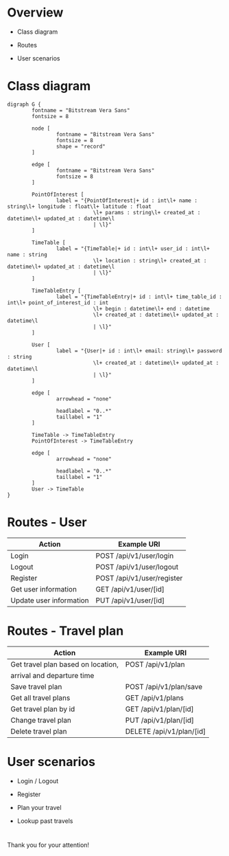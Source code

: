# Overview

- Class diagram

- Routes

- User scenarios

# Class diagram

```graphviz
digraph G {
        fontname = "Bitstream Vera Sans"
        fontsize = 8

        node [
                fontname = "Bitstream Vera Sans"
                fontsize = 8
                shape = "record"
        ]

        edge [
                fontname = "Bitstream Vera Sans"
                fontsize = 8
        ]

        PointOfInterest [
                label = "{PointOfInterest|+ id : int\l+ name : string\l+ longitude : float\l+ latitude : float
                            \l+ params : string\l+ created_at : datetime\l+ updated_at : datetime\l
                            | \l}"
        ]

        TimeTable [
                label = "{TimeTable|+ id : int\l+ user_id : int\l+ name : string
                            \l+ location : string\l+ created_at : datetime\l+ updated_at : datetime\l
                            | \l}"
        ]

        TimeTableEntry [
                label = "{TimeTableEntry|+ id : int\l+ time_table_id : int\l+ point_of_interest_id : int
                            \l+ begin : datetime\l+ end : datetime
                            \l+ created_at : datetime\l+ updated_at : datetime\l
                            | \l}"
        ]

        User [
                label = "{User|+ id : int\l+ email: string\l+ password : string 
                            \l+ created_at : datetime\l+ updated_at : datetime\l
                            | \l}"
        ]

        edge [
                arrowhead = "none"

                headlabel = "0..*"
                taillabel = "1"
        ]

        TimeTable -> TimeTableEntry 
        PointOfInterest -> TimeTableEntry

        edge [
                arrowhead = "none"

                headlabel = "0..*"
                taillabel = "1"
        ]
        User -> TimeTable 
}
```

# Routes - User

| Action                  | Example URI                |
|-------------------------|----------------------------|
| Login                   | POST /api/v1/user/login    |
| Logout                  | POST /api/v1/user/logout   |
| Register                | POST /api/v1/user/register |
| Get user information    | GET  /api/v1/user/[id]     |
| Update user information | PUT  /api/v1/user/[id]     |

# Routes - Travel plan

| Action                             | Example URI              |
|------------------------------------|--------------------------|
| Get travel plan based on location, | POST /api/v1/plan        |
| arrival and departure time         |                          |
| Save travel plan                   | POST /api/v1/plan/save   |
| Get all travel plans               | GET /api/v1/plans        |
| Get travel plan by id              | GET /api/v1/plan/[id]    |
| Change travel plan                 | PUT /api/v1/plan/[id]    |
| Delete travel plan                 | DELETE /api/v1/plan/[id] |

# User scenarios 

- Login / Logout   

- Register

- Plan your travel  

- Lookup past travels 

# 

Thank you for your attention!



